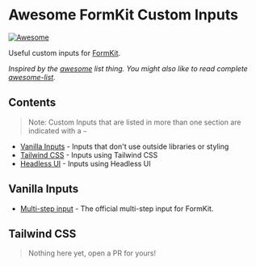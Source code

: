 # Awesome FormKit Custom Inputs

[![Awesome](https://cdn.rawgit.com/sindresorhus/awesome/d7305f38d29fed78fa85652e3a63e154dd8e8829/media/badge.svg)](https://github.com/sindresorhus/awesome)

Useful custom inputs for [FormKit](https://formkit.com/).

*Inspired by the [awesome](https://github.com/sindresorhus/awesome) list thing. You might also like to read complete [awesome-list](https://github.com/sindresorhus/awesome).*

## Contents
> Note: Custom Inputs that are listed in more than one section are indicated with a `~`

- [Vanilla Inputs](#vanilla) - Inputs that don't use outside libraries or styling
- [Tailwind CSS](#tailwind_css) - Inputs using Tailwind CSS
- [Headless UI](#headless_ui) - Inputs using Headless UI

## Vanilla Inputs

- [Multi-step input](https://formkit.com/plugins/multi-step) - The official multi-step input for FormKit.

## Tailwind CSS

> Nothing here yet, open a PR for yours!
